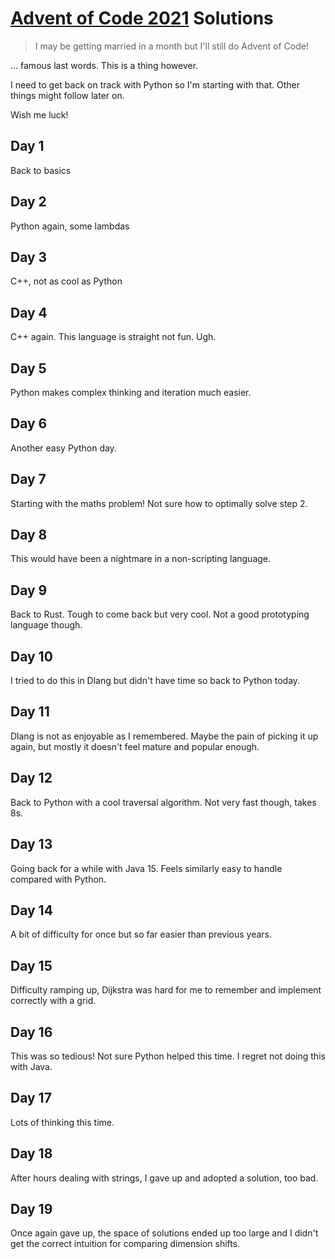 # [Advent of Code 2021](https://adventofcode.com/2021) Solutions

> I may be getting married in a month but I'll still do Advent of Code!

... famous last words. This is a thing however.

I need to get back on track with Python so I'm starting with that. Other things might follow later on.

Wish me luck!

## Day 1

Back to basics

## Day 2

Python again, some lambdas

## Day 3

C++, not as cool as Python

## Day 4

C++ again. This language is straight not fun. Ugh.

## Day 5

Python makes complex thinking and iteration much easier.

## Day 6

Another easy Python day.

## Day 7

Starting with the maths problem! Not sure how to optimally solve step 2.

## Day 8

This would have been a nightmare in a non-scripting language.

## Day 9

Back to Rust. Tough to come back but very cool. Not a good prototyping language though.

## Day 10

I tried to do this in Dlang but didn't have time so back to Python today.

## Day 11

Dlang is not as enjoyable as I remembered. Maybe the pain of picking it up again, but mostly it doesn't feel mature and popular enough.

## Day 12

Back to Python with a cool traversal algorithm. Not very fast though, takes 8s.

## Day 13

Going back for a while with Java 15. Feels similarly easy to handle compared with Python.

## Day 14

A bit of difficulty for once but so far easier than previous years.

## Day 15

Difficulty ramping up, Dijkstra was hard for me to remember and implement correctly with a grid.

## Day 16

This was so tedious! Not sure Python helped this time. I regret not doing this with Java.
## Day 17

Lots of thinking this time.

## Day 18

After hours dealing with strings, I gave up and adopted a solution, too bad.

## Day 19

Once again gave up, the space of solutions ended up too large and I didn't get the correct intuition for comparing dimension shifts.
